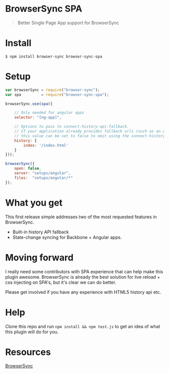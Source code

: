 # BrowserSync SPA

> Better Single Page App support for BrowserSync

# Install

```shell
$ npm install browser-sync browser-sync-spa
```

# Setup
```js
var browserSync = require("browser-sync");
var spa         = require("browser-sync-spa");

browserSync.use(spa({

    // Only needed for angular apps
    selector: "[ng-app]",

    // Options to pass to connect-history-api-fallback.
    // If your application already provides fallback urls (such as an existing proxy server),
    // this value can be set to false to omit using the connect-history-api-fallback middleware entirely.
    history: {
        index: '/index.html'
    }
}));

browserSync({
    open: false,
    server: "setups/angular",
    files:  "setups/angular/*"
});
```

# What you get

This first release simple addresses two of the most requested features in 
BrowserSync.

* Built-in history API fallback
* State-change syncing for Backbone + Angular apps.

# Moving forward

I really need some contributors with SPA experience that can help make this plugin awesome.
BrowserSync is already the best solution for live reload + css injecting on SPA's, but 
it's clear we can do better.

Please get involved if you have any experience with HTML5 history api etc.

# Help
Clone this repo and run `npm install && npm test.js` to get an idea of what this plugin will do for you.

# Resources
[BrowserSync](https://github.com/shakyShane/browser-sync)